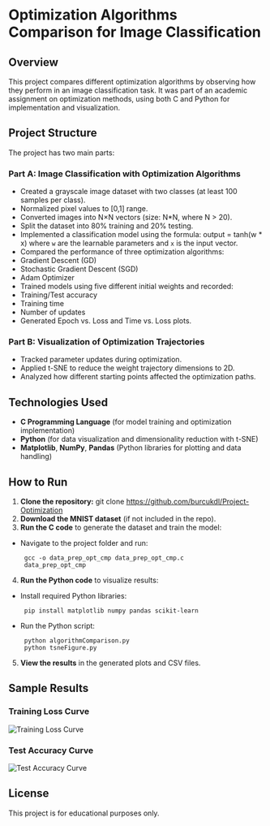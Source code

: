 # Optimization Algorithms Comparison for Image Classification

## Overview
This project compares different optimization algorithms by observing how they perform in an image classification task. It was part of an academic assignment on optimization methods, using both C and Python for implementation and visualization.

## Project Structure
The project has two main parts:

### Part A: Image Classification with Optimization Algorithms
- Created a grayscale image dataset with two classes (at least 100 samples per class).
- Normalized pixel values to [0,1] range.
- Converted images into N×N vectors (size: N*N, where N > 20).
- Split the dataset into 80% training and 20% testing.
- Implemented a classification model using the formula:
output = tanh(w * x)
where `w` are the learnable parameters and `x` is the input vector.
- Compared the performance of three optimization algorithms:
- Gradient Descent (GD)
- Stochastic Gradient Descent (SGD)
- Adam Optimizer
- Trained models using five different initial weights and recorded:
- Training/Test accuracy
- Training time
- Number of updates
- Generated Epoch vs. Loss and Time vs. Loss plots.

### Part B: Visualization of Optimization Trajectories
- Tracked parameter updates during optimization.
- Applied t-SNE to reduce the weight trajectory dimensions to 2D.
- Analyzed how different starting points affected the optimization paths.

## Technologies Used
- **C Programming Language** (for model training and optimization implementation)
- **Python** (for data visualization and dimensionality reduction with t-SNE)
- **Matplotlib**, **NumPy**, **Pandas** (Python libraries for plotting and data handling)

## How to Run
1. **Clone the repository:**
git clone <https://github.com/burcukdl/Project-Optimization>
2. **Download the MNIST dataset** (if not included in the repo).
3. **Run the C code** to generate the dataset and train the model:
- Navigate to the project folder and run:
  ```
   gcc -o data_prep_opt_cmp data_prep_opt_cmp.c
   data_prep_opt_cmp
  ```
4. **Run the Python code** to visualize results:
- Install required Python libraries:
  ```
   pip install matplotlib numpy pandas scikit-learn
  ```
- Run the Python script:
  ```
   python algorithmComparison.py
   python tsneFigure.py
  ```
5. **View the results** in the generated plots and CSV files.

## Sample Results

### Training Loss Curve
![Training Loss Curve](results/1all_optimizers_results.png)

### Test Accuracy Curve
![Test Accuracy Curve](results/1all_tsne_results.png)

## License
This project is for educational purposes only.
